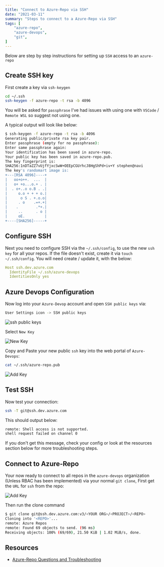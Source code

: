```yaml
---
title: "Connect to Azure-Repo via SSH"
date: "2021-03-11"
summary: "Steps to connect to a Azure-Repo via SSH"
tags: [
    "azure-repo",
    "azure-devops",
    "git",
]
---
```


Below are step by step instructions for setting up `SSH` access to an `azure-repo`

## Create SSH key

First create a key via `ssh-keygen`

``` bash
cd ~/.ssh
ssh-keygen -f azure-repo -t rsa -b 4096
```

You will be asked for `passphrase` I've had issues with using one with `VSCode` / `Remote WSL` so suggest not using one.

A typical output will look like below:

``` bash
$ ssh-keygen -f azure-repo -t rsa -b 4096
Generating public/private rsa key pair.
Enter passphrase (empty for no passphrase): 
Enter same passphrase again: 
Your identification has been saved in azure-repo.
Your public key has been saved in azure-repo.pub.
The key fingerprint is:
SHA256:1nDTaZZ7vUjfYjxcSwW+OEEpCGUrhcJ8HgShPd+iv+Y stephen@navi
The key's randomart image is:
+---[RSA 4096]----+
|   oo+o++.  ...  |
|   o+ +o...o.+ . |
|  . o+..o o.B . .|
|     o.o + + + o.|
|      o S . +.o.o|
|     . o    .=+.+|
|    .        .*+.|
|     ..      . o |
|     oE.         |
+----[SHA256]-----+
```

## Configure SSH

Next you need to configure SSH via the `~/.ssh/config`, to use the new `ssh key` for all your repos. If the file doesn't exist, create it via `touch ~/.ssh/config`. You will need create / update it, with the below:

``` yaml
Host ssh.dev.azure.com
  IdentityFile ~/.ssh/azure-devops
  IdentitiesOnly yes
```

## Azure Devops Configuration

Now log into your `Azure-Devop` account and open `SSH public keys` via:

``` bash
User Settings icon -> SSH public keys
```

![ssh public keys](/azure-repo-ssh/azure-repo-ssh-01.png)

Select `New Key`

![New Key](/azure-repo-ssh/azure-repo-ssh-03.png)

Copy and Paste your new public `ssh` key into the web portal of `Azure-Devops`:

``` bash
cat ~/.ssh/azure-repo.pub
```

![Add Key](/azure-repo-ssh/azure-repo-ssh-02.png)

## Test SSH

Now  test your connection:

``` bash
ssh -T git@ssh.dev.azure.com
```

This should output below:

``` bash
remote: Shell access is not supported.
shell request failed on channel 0
```

If you don't get this message, check your config or look at the resources section below for more troubleshooting steps.

## Connect to Azure-Repo

Your now ready to connect to all repos in the `azure-devops` organization (Unless RBAC has been implemented) via your normal `git clone`, First get the `URL` for `ssh` from the repo:

![Add Key](/azure-repo-ssh/azure-repo-ssh-04.png)

Then run the clone command

``` bash
$ git clone git@ssh.dev.azure.com:v3/<YOUR ORG>/<PROJECT>/<REPO>
Cloning into '<REPO>'...
remote: Azure Repos
remote: Found 69 objects to send. (96 ms)
Receiving objects: 100% (69/69), 21.50 KiB | 1.02 MiB/s, done.
```

## Resources

- [Azure-Repo Questions and Troubleshooting](https://docs.microsoft.com/en-us/azure/devops/repos/git/use-ssh-keys-to-authenticate?view=azure-devops#questions-and-troubleshooting)
